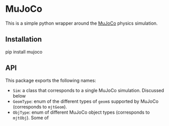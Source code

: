 # MuJoCo

This is a simple python wrapper around the [MuJoCo](http://www.mujoco.org/) physics simulation.

## Installation

pip install mujoco

## API
This package exports the following names:

- `Sim`: a class that corresponds to a single MuJoCo simulation. Discussed below
- `GeomType`: enum of the different types of `geom`s supported by MuJoCo (corresponds to `mjtGeom`).
- `ObjType`: enum of different MuJoCo object types (corresponds to `mjtObj`). Some of 
